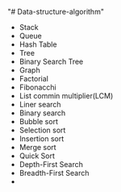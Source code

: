 "# Data-structure-algorithm"

- Stack
- Queue
- Hash Table
- Tree
- Binary Search Tree
- Graph
- Factorial
- Fibonacchi
- List commin multiplier(LCM)
- Liner search
- Binary search
- Bubble sort
- Selection sort
- Insertion sort
- Merge sort
- Quick Sort
- Depth-First Search
- Breadth-First Search
-

<!-- What is Object Oriented Programming -->
<!-- What is (Inheritence) in Object Oriented Programming -->
<!-- What is polymorfrezom -->
<!-- What is Inkepsulation -->
